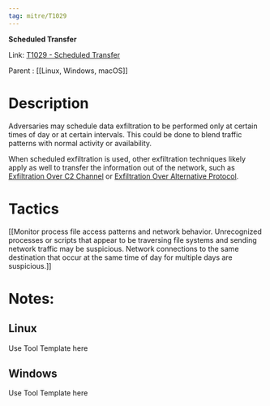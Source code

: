 ```yaml
---
tag: mitre/T1029
---
```


**Scheduled Transfer**

Link: [T1029 - Scheduled Transfer](https://attack.mitre.org/techniques/T1029)

Parent : [[Linux, Windows, macOS]]


# Description

Adversaries may schedule data exfiltration to be performed only at certain times of day or at certain intervals. This could be done to blend traffic patterns with normal activity or availability.

When scheduled exfiltration is used, other exfiltration techniques likely apply as well to transfer the information out of the network, such as [Exfiltration Over C2 Channel](https://attack.mitre.org/techniques/T1041) or [Exfiltration Over Alternative Protocol](https://attack.mitre.org/techniques/T1048).

# Tactics


[[Monitor process file access patterns and network behavior. Unrecognized processes or scripts that appear to be traversing file systems and sending network traffic may be suspicious. Network connections to the same destination that occur at the same time of day for multiple days are suspicious.]]


# Notes:

## Linux

Use Tool Template here

## Windows

Use Tool Template here
